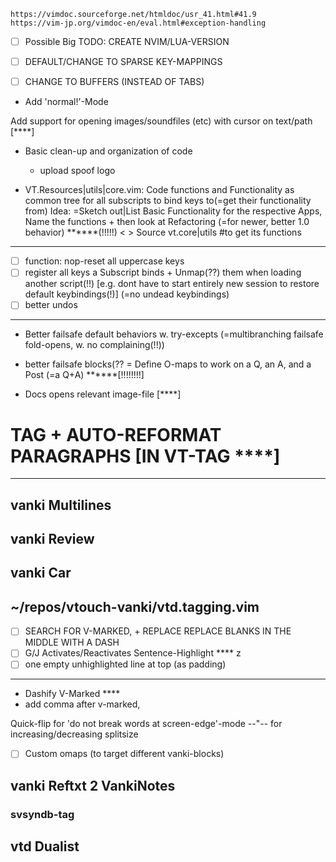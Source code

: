     https://vimdoc.sourceforge.net/htmldoc/usr_41.html#41.9
    https://vim-jp.org/vimdoc-en/eval.html#exception-handling

- [ ] Possible Big TODO: CREATE NVIM/LUA-VERSION

- [ ] DEFAULT/CHANGE TO SPARSE KEY-MAPPINGS
- [ ] CHANGE TO BUFFERS (INSTEAD OF TABS)
- Add 'normal!'-Mode

Add support for opening images/soundfiles (etc) with cursor
  on text/path [****]

- Basic clean-up and organization of code
  - upload spoof logo

- VT.Resources|utils|core.vim: Code functions and Functionality as common tree for all subscripts to bind keys to(=get their functionality from)
Idea: =Sketch out|List Basic Functionality for the respective Apps, Name the functions  + then look at Refactoring (=for newer, better 1.0 behavior) ******(!!!!!)
    < > Source vt.core|utils  #to get its functions
----
- [ ] function: nop-reset all uppercase keys
- [ ] register all keys a Subscript binds + Unmap(??) them when loading another script(!!)  [e.g. dont have to start entirely new session to restore default keybindings(!)]  (=no undead keybindings)
- [ ] better undos
----
- Better failsafe default behaviors w. try-excepts (=multibranching failsafe fold-opens, w. no complaining(!!))
- better failsafe blocks(?? = Define O-maps to work on a Q, an A, and a Post (=a Q+A) ******[!!!!!!!!]

- Docs opens relevant image-file [****]

# TAG + AUTO-REFORMAT PARAGRAPHS [IN VT-TAG ****]

----

## vanki Multilines

## vanki Review

## vanki Car

## ~/repos/vtouch-vanki/vtd.tagging.vim
- [ ] SEARCH FOR V-MARKED, + REPLACE REPLACE BLANKS IN THE MIDDLE WITH A DASH
- [ ] G/J Activates/Reactivates Sentence-Highlight ****
z
- [ ] one empty unhighlighted line at top (as padding)
----
- Dashify V-Marked ****
- add comma after v-marked,
 
Quick-flip for 'do not break words at screen-edge'-mode
--"-- for increasing/decreasing splitsize
- [ ] Custom omaps (to target different vanki-blocks)

## vanki Reftxt 2 VankiNotes

### svsyndb-tag

## vtd Dualist
